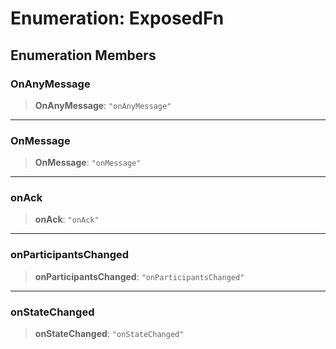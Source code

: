 # Enumeration: ExposedFn

## Enumeration Members

### OnAnyMessage

> **OnAnyMessage**: `"onAnyMessage"`

***

### OnMessage

> **OnMessage**: `"onMessage"`

***

### onAck

> **onAck**: `"onAck"`

***

### onParticipantsChanged

> **onParticipantsChanged**: `"onParticipantsChanged"`

***

### onStateChanged

> **onStateChanged**: `"onStateChanged"`
